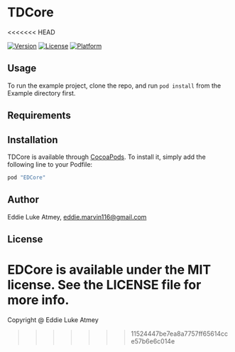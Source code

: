 # TDCore
<<<<<<< HEAD

[![Version](https://img.shields.io/cocoapods/v/EDCore.svg?style=flat)](http://cocoapods.org/pods/EDCore)
[![License](https://img.shields.io/cocoapods/l/EDCore.svg?style=flat)](http://cocoapods.org/pods/EDCore)
[![Platform](https://img.shields.io/cocoapods/p/EDCore.svg?style=flat)](http://cocoapods.org/pods/EDCore)

## Usage

To run the example project, clone the repo, and run `pod install` from the Example directory first.

## Requirements

## Installation

TDCore is available through [CocoaPods](http://cocoapods.org). To install
it, simply add the following line to your Podfile:

```ruby
pod "EDCore"
```

## Author

Eddie Luke Atmey, eddie.marvin116@gmail.com

## License

EDCore is available under the MIT license. See the LICENSE file for more info.
=======
Copyright @ Eddie Luke Atmey
>>>>>>> 11524447be7ea8a7757ff65614cce57b6e6c014e
